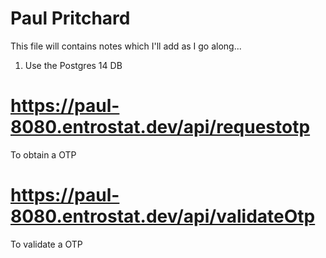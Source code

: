 # Paul Pritchard

This file will contains notes which I'll add as I go along...

1.  Use the Postgres 14 DB

# https://paul-8080.entrostat.dev/api/requestotp
To obtain a OTP

# https://paul-8080.entrostat.dev/api/validateOtp
To validate a OTP